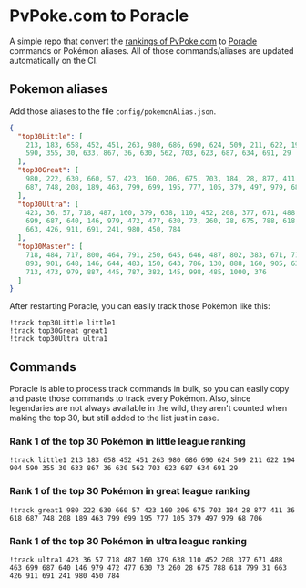 # PvPoke.com to Poracle
A simple repo that convert the [rankings of PvPoke.com](https://pvpoke.com/rankings/) to [Poracle](https://github.com/KartulUdus/PoracleJS) commands or Pokémon aliases. 
All of those commands/aliases are updated automatically on the CI.

## Pokemon aliases
Add those aliases to the file `config/pokemonAlias.json`. 

<!-- aliases-start -->
```json
{
  "top30Little": [
    213, 183, 658, 452, 451, 263, 980, 686, 690, 624, 509, 211, 622, 194, 904,
    590, 355, 30, 633, 867, 36, 630, 562, 703, 623, 687, 634, 691, 29
  ],
  "top30Great": [
    980, 222, 630, 660, 57, 423, 160, 206, 675, 703, 184, 28, 877, 411, 36, 618,
    687, 748, 208, 189, 463, 799, 699, 195, 777, 105, 379, 497, 979, 68, 706
  ],
  "top30Ultra": [
    423, 36, 57, 718, 487, 160, 379, 638, 110, 452, 208, 377, 671, 488, 463,
    699, 687, 640, 146, 979, 472, 477, 630, 73, 260, 28, 675, 788, 618, 799, 31,
    663, 426, 911, 691, 241, 980, 450, 784
  ],
  "top30Master": [
    718, 484, 717, 800, 464, 791, 250, 645, 646, 487, 802, 383, 671, 716, 149,
    893, 901, 648, 146, 644, 483, 150, 643, 786, 130, 888, 160, 905, 635, 706,
    713, 473, 979, 887, 445, 787, 382, 145, 998, 485, 1000, 376
  ]
}
```
<!-- aliases-end -->

After restarting Poracle, you can easily track those Pokémon like this:
```shell
!track top30Little little1
!track top30Great great1
!track top30Ultra ultra1
```

## Commands
Poracle is able to process track commands in bulk, so you can easily copy and paste those commands to track every Pokémon. 
Also, since legendaries are not always available in the wild, they aren't counted when making the top 30, but still added to the list just in case.

### Rank 1 of the top 30 Pokémon in little league ranking
<!-- top30little-start -->
```
!track little1 213 183 658 452 451 263 980 686 690 624 509 211 622 194 904 590 355 30 633 867 36 630 562 703 623 687 634 691 29
```
<!-- top30little-end -->

### Rank 1 of the top 30 Pokémon in great league ranking
<!-- top30great-start -->
```
!track great1 980 222 630 660 57 423 160 206 675 703 184 28 877 411 36 618 687 748 208 189 463 799 699 195 777 105 379 497 979 68 706
```
<!-- top30great-end -->

### Rank 1 of the top 30 Pokémon in ultra league ranking
<!-- top30ultra-start -->
```
!track ultra1 423 36 57 718 487 160 379 638 110 452 208 377 671 488 463 699 687 640 146 979 472 477 630 73 260 28 675 788 618 799 31 663 426 911 691 241 980 450 784
```
<!-- top30ultra-end -->
